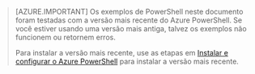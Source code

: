 > [AZURE.IMPORTANT] Os exemplos de PowerShell neste documento foram testadas com a versão mais recente do Azure PowerShell. Se você estiver usando uma versão mais antiga, talvez os exemplos não funcionem ou retornem erros.
>
> Para instalar a versão mais recente, use as etapas em [Instalar e configurar o Azure PowerShell](../articles/powershell-install-configure.md) para instalar a versão mais recente.

<!---HONumber=AcomDC_0427_2016-->